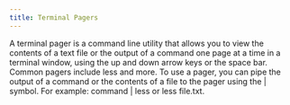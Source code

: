 ```yaml
---
title: Terminal Pagers
---
```


A terminal pager is a command line utility that allows you to view the contents of a text file or the output of a command one page at a time in a terminal window, using the up and down arrow keys or the space bar. Common pagers include less and more. To use a pager, you can pipe the output of a command or the contents of a file to the pager using the | symbol. For example: command | less or less file.txt.
